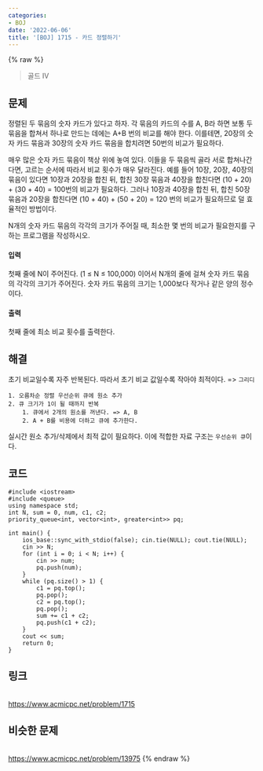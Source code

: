 ```yaml
---
categories:
- BOJ
date: '2022-06-06'
title: '[BOJ] 1715 - 카드 정렬하기'
---
```


{% raw %}
> 골드 IV<br>

## 문제
정렬된 두 묶음의 숫자 카드가 있다고 하자. 각 묶음의 카드의 수를 A, B라 하면 보통 두 묶음을 합쳐서 하나로 만드는 데에는 A+B 번의 비교를 해야 한다. 이를테면, 20장의 숫자 카드 묶음과 30장의 숫자 카드 묶음을 합치려면 50번의 비교가 필요하다.

매우 많은 숫자 카드 묶음이 책상 위에 놓여 있다. 이들을 두 묶음씩 골라 서로 합쳐나간다면, 고르는 순서에 따라서 비교 횟수가 매우 달라진다. 예를 들어 10장, 20장, 40장의 묶음이 있다면 10장과 20장을 합친 뒤, 합친 30장 묶음과 40장을 합친다면 (10 + 20) + (30 + 40) = 100번의 비교가 필요하다. 그러나 10장과 40장을 합친 뒤, 합친 50장 묶음과 20장을 합친다면 (10 + 40) + (50 + 20) = 120 번의 비교가 필요하므로 덜 효율적인 방법이다.

N개의 숫자 카드 묶음의 각각의 크기가 주어질 때, 최소한 몇 번의 비교가 필요한지를 구하는 프로그램을 작성하시오.

#### 입력
첫째 줄에 N이 주어진다. (1 ≤ N ≤ 100,000) 이어서 N개의 줄에 걸쳐 숫자 카드 묶음의 각각의 크기가 주어진다. 숫자 카드 묶음의 크기는 1,000보다 작거나 같은 양의 정수이다.

#### 출력
첫째 줄에 최소 비교 횟수를 출력한다.

## 해결
초기 비교일수록 자주 반복된다. 따라서 초기 비교 값일수록 작아야 최적이다. => `그리디`
```
1. 오름차순 정렬 우선순위 큐에 원소 추가
2. 큐 크기가 1이 될 때까지 반복
	1. 큐에서 2개의 원소를 꺼낸다. => A, B
	2. A + B를 비용에 더하고 큐에 추가한다.
```
실시간 원소 추가/삭제에서 최적 값이 필요하다. 이에 적합한 자료 구조는 `우선순위 큐`이다.

## 코드
```
#include <iostream>
#include <queue>
using namespace std;
int N, sum = 0, num, c1, c2;
priority_queue<int, vector<int>, greater<int>> pq;

int main() {
	ios_base::sync_with_stdio(false); cin.tie(NULL); cout.tie(NULL);
	cin >> N;
	for (int i = 0; i < N; i++) {
		cin >> num;
		pq.push(num);
	}
	while (pq.size() > 1) {
		c1 = pq.top();
		pq.pop();
		c2 = pq.top();
		pq.pop();
		sum += c1 + c2;
		pq.push(c1 + c2);
	}
	cout << sum;
	return 0;
}
```

## 링크
<br>https://www.acmicpc.net/problem/1715

## 비슷한 문제
<br>https://www.acmicpc.net/problem/13975
{% endraw %}